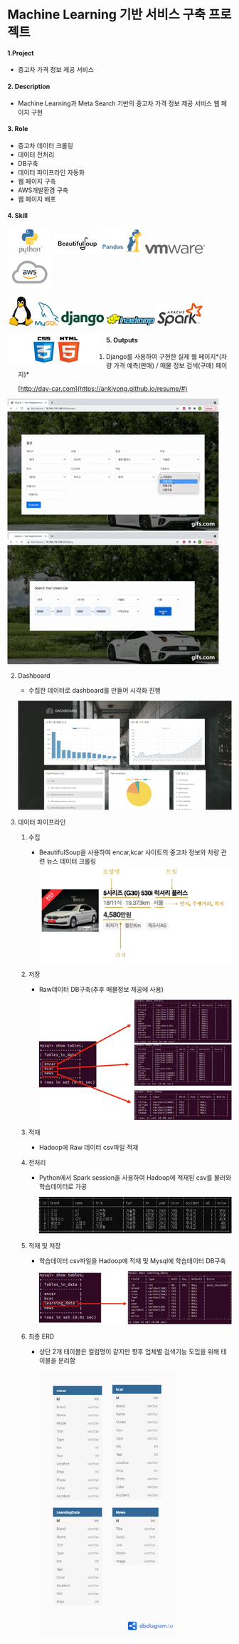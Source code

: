 # Machine Learning 기반 서비스 구축 프로젝트
#### 1.Project

- 중고차 가격 정보 제공 서비스

#### 2. Description

- Machine Learning과 Meta Search 기반의 중고차 가격 정보 제공 서비스 웹 페이지 구현

#### 3. Role

- 중고차 데이터 크롤링
- 데이터 전처리
- DB구축
- 데이터 파이프라인 자동화
- 웹 페이지 구축
- AWS개발환경 구축
- 웹 페이지 배포

#### 4. Skill

<img src="README.assets/Python-Symbol.png" alt="image-20211201154258931" width="100"/> ![image-20211201154456902](README.assets/image-20211201154456902.png)![image-20211201154451673](README.assets/image-20211201154451673.png)    ![image-20211201154445748](README.assets/image-20211201154445748.png)![image-20211201154439609](README.assets/image-20211201154439609.png)

​     ![image-20211201154434847](README.assets/image-20211201154434847.png)          ![image-20211201154427757](README.assets/image-20211201154427757.png)         ![image-20211201154419520](README.assets/image-20211201154419520.png)    <img src="README.assets/image-20211201154311071.png" alt="image-20211201154311071" style="zoom: 67%;" />    ![image-20211201154401086](README.assets/image-20211201154401086.png)    

<img src="README.assets/image-20211202173833048.png" alt="image-20211202173833048" style="zoom:50%;float:left;" />

#### 5. Outputs

1. Django를 사용하여 구현한 실제 웹 페이지*(차량 가격 예측(판매) / 매물 정보 검색(구매) 페이지)*

   [http://day-car.com](https://ankiyong.github.io/resume/#)

<img src="README.assets/gif.gif" alt="gif" width="475" /> <img src="README.assets/buy.gif" alt="buy" width="475" />



2. Dashboard

   - 수집한 데이터로 dashboard를 만들어 시각화 진행

   ![dash](README.assets/dash.png)

   

3. 데이터 파이프라인

   1. 수집

      - BeautifulSoup을 사용하여 encar,kcar 사이트의 중고차 정보와 차량 관련 뉴스 데이터 크롤링<img src="README.assets/수집.png" alt="gif" width="500" />

   2. 저장

      - Raw데이터 DB구축(추후 매물정보 제공에 사용)

        ![DB](README.assets/DB.png)

   3. 적재

      - Hadoop에 Raw 데이터 csv파일 적재

   4. 전처리

      - Python에서 Spark session을 사용하여 Hadoop에 적재된 csv를 불러와 학습데이터로 가공

        ![image-20211201174645562](README.assets/image-20211201174645562.png)

   5. 적재 및 저장

      - 학습데이터 csv파일을 Hadoop에 적재 및 Mysql에 학습데이터 DB구축

        ![data](README.assets/data.png)

   6. 최종 ERD

      - 상단 2개 테이블은 컬럼명이 같지만 향후 업체별 검색기능 도입을 위해 테이블을 분리함

        <img src="README.assets/ERD.png" alt="ERD" style="height:600px;float:left" />
